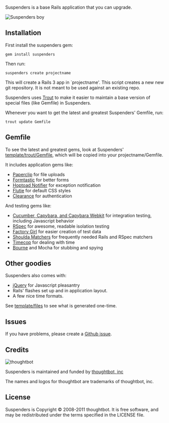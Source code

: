 Suspenders is a base Rails application that you can upgrade.

  ![Suspenders boy](http://media.tumblr.com/1TEAMALpseh5xzf0Jt6bcwSMo1_400.png)

Installation
------------

First install the suspenders gem:

    gem install suspenders

Then run:

    suspenders create projectname

This will create a Rails 3 app in `projectname'. This script creates a new
new git repository. It is not meant to be used against an existing repo.

Suspenders uses [Trout](https://github.com/thoughtbot/trout) to make it
easier to maintain a base version of special files (like Gemfile) in
Suspenders.

Whenever you want to get the latest and greatest Suspenders' Gemfile, run:

    trout update Gemfile

Gemfile
-------

To see the latest and greatest gems, look at Suspenders'
[template/trout/Gemfile](https://github.com/thoughtbot/suspenders/blob/master/template/trout/Gemfile),
which will be copied into your projectname/Gemfile.

It includes application gems like:

* [Paperclip](https://github.com/thoughtbot/paperclip) for file uploads
* [Formtastic](https://github.com/justinfrench/formtastic) for better forms
* [Hoptoad Notifier](https://github.com/thoughtbot/hoptoad_notifier) for exception notification
* [Flutie](https://github.com/thoughtbot/flutie) for default CSS styles
* [Clearance](https://github.com/thoughtbot/clearance) for authentication

And testing gems like:

* [Cucumber, Capybara, and Capybara Webkit](http://robots.thoughtbot.com/post/4583605733/capybara-webkit) for integration testing, including Javascript behavior
* [RSpec](https://github.com/rspec/rspec) for awesome, readable isolation testing
* [Factory Girl](https://github.com/thoughtbot/factory_girl) for easier creation of test data
* [Shoulda Matchers](http://github.com/thoughtbot/shoulda-matchers) for frequently needed Rails and RSpec matchers
* [Timecop](https://github.com/jtrupiano/timecop) for dealing with time
* [Bourne](https://github.com/thoughtbot/bourne) and Mocha for stubbing and spying

Other goodies
-------------

Suspenders also comes with:

* [jQuery](https://github.com/jquery/jquery) for Javascript pleasantry
* Rails' flashes set up and in application layout.
* A few nice time formats.

See [template/files](https://github.com/thoughtbot/suspenders/blob/master/template/files) to
see what is generated one-time.

Issues
------

If you have problems, please create a [Github issue](https://github.com/thoughtbot/suspenders/issues).

Credits
-------

![thoughtbot](http://thoughtbot.com/images/tm/logo.png)

Suspenders is maintained and funded by [thoughtbot, inc](http://thoughtbot.com/community)

The names and logos for thoughtbot are trademarks of thoughtbot, inc.

License
-------

Suspenders is Copyright © 2008-2011 thoughtbot. It is free software, and may be redistributed under the terms specified in the LICENSE file.
